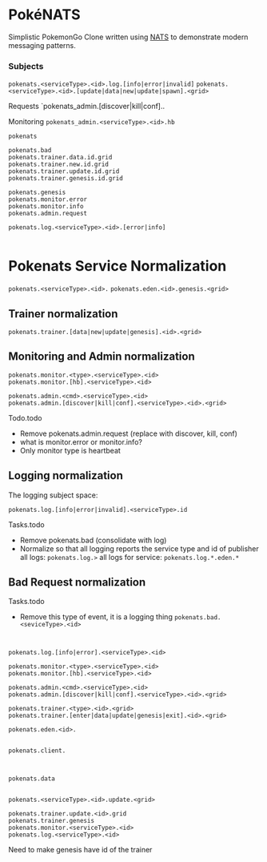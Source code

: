 # PokéNATS
Simplistic PokemonGo Clone written using [NATS](http://nats.io) to demonstrate modern messaging patterns.

### Subjects

`pokenats.<serviceType>.<id>.log.[info|error|invalid]`
`pokenats.<serviceType>.<id>.[update|data|new|update|spawn].<grid>`

Requests
`pokenats_admin.[discover|kill|conf].<seviceType>.<id>

Monitoring
`pokenats_admin.<serviceType>.<id>.hb`





```
pokenats

pokenats.bad
pokenats.trainer.data.id.grid
pokenats.trainer.new.id.grid
pokenats.trainer.update.id.grid
pokenats.trainer.genesis.id.grid

pokenats.genesis
pokenats.monitor.error
pokenats.monitor.info
pokenats.admin.request

pokenats.log.<serviceType>.<id>.[error|info]


```






# Pokenats Service Normalization
`pokenats.<serviceType>.<id>.`
`pokenats.eden.<id>.genesis.<grid>`

## Trainer normalization
`pokenats.trainer.[data|new|update|genesis].<id>.<grid>`

## Monitoring and Admin normalization
```
pokenats.monitor.<type>.<serviceType>.<id>
pokenats.monitor.[hb].<serviceType>.<id>

pokenats.admin.<cmd>.<serviceType>.<id>
pokenats.admin.[discover|kill|conf].<serviceType>.<id>.<grid>
```

Todo.todo
- Remove pokenats.admin.request (replace with discover, kill, conf)
- what is monitor.error or monitor.info?
- Only monitor type is heartbeat

## Logging normalization
The logging subject space:

`pokenats.log.[info|error|invalid].<serviceType>.id`

Tasks.todo
- Remove pokenats.bad (consolidate with log) 
- Normalize so that all logging reports the service type and id of publisher
all logs:
`pokenats.log.>`
all logs for service:
`pokenats.log.*.eden.*`


## Bad Request normalization
Tasks.todo
- Remove this type of event, it is a logging thing
`pokenats.bad.<seviceType>.<id>`



```


pokenats.log.[info|error].<serviceType>.<id>

pokenats.monitor.<type>.<serviceType>.<id>
pokenats.monitor.[hb].<serviceType>.<id>

pokenats.admin.<cmd>.<serviceType>.<id>
pokenats.admin.[discover|kill|conf].<serviceType>.<id>.<grid>

pokenats.trainer.<type>.<id>.<grid>
pokenats.trainer.[enter|data|update|genesis|exit].<id>.<grid>

pokenats.eden.<id>.


pokenats.client.



pokenats.data


pokenats.<serviceType>.<id>.update.<grid>

pokenats.trainer.update.<id>.grid
pokenats.trainer.genesis
pokenats.monitor.<serviceType>.<id>
pokenats.log.<serviceType>.<id>
```

Need to make genesis have id of the trainer